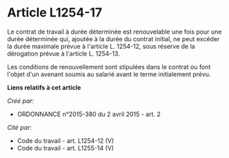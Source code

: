 # Article L1254-17

Le contrat de travail à durée déterminée est renouvelable une fois pour une durée déterminée qui, ajoutée à la durée du
contrat initial, ne peut excéder la durée maximale prévue à l'article L. 1254-12, sous réserve de la dérogation prévue à
l'article L. 1254-13. 

Les conditions de renouvellement sont stipulées dans le contrat ou font l'objet d'un avenant soumis au salarié avant le terme
initialement prévu.

**Liens relatifs à cet article**

_Créé par_:

  - ORDONNANCE n°2015-380 du 2 avril 2015 - art. 2

_Cité par_:

  - Code du travail - art. L1254-12 (V)
  - Code du travail - art. L1255-14 (V)
